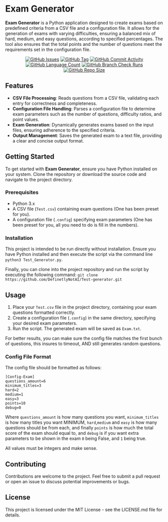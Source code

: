 # Exam Generator

**Exam Generator** is a Python application designed to create exams based on predefined criteria from a CSV file and a configuration file. It allows for the generation of exams with varying difficulties, ensuring a balanced mix of hard, medium, and easy questions, according to specified percentages. The tool also ensures that the total points and the number of questions meet the requirements set in the configuration file.

<div align="center">
    <a href="https://github.com/DefinetlyNotAI/Test-generator/issues"><img src="https://img.shields.io/github/issues/DefinetlyNotAI/Test-generator" alt="GitHub Issues"></a>
    <a href="https://github.com/DefinetlyNotAI/Test-generator/tags"><img src="https://img.shields.io/github/v/tag/DefinetlyNotAI/Test-generator" alt="GitHub Tag"></a>
    <a href="https://github.com/DefinetlyNotAI/Test-generator/graphs/commit-activity"><img src="https://img.shields.io/github/commit-activity/t/DefinetlyNotAI/Test-generator" alt="GitHub Commit Activity"></a>
    <a href="https://github.com/DefinetlyNotAI/Test-generator/languages"><img src="https://img.shields.io/github/languages/count/DefinetlyNotAI/Test-generator" alt="GitHub Language Count"></a>
    <a href="https://github.com/DefinetlyNotAI/Test-generator/actions"><img src="https://img.shields.io/github/check-runs/DefinetlyNotAI/Test-generator/main" alt="GitHub Branch Check Runs"></a>
    <a href="https://github.com/DefinetlyNotAI/Test-generator"><img src="https://img.shields.io/github/repo-size/DefinetlyNotAI/Test-generator" alt="GitHub Repo Size"></a>
</div>

## Features

- **CSV File Processing**: Reads questions from a CSV file, validating each entry for correctness and completeness.
- **Configuration File Handling**: Parses a configuration file to determine exam parameters such as the number of questions, difficulty ratios, and point values.
- **Exam Generation**: Dynamically generates exams based on the input files, ensuring adherence to the specified criteria.
- **Output Management**: Saves the generated exam to a text file, providing a clear and concise output format.

## Getting Started

To get started with **Exam Generator**, ensure you have Python installed on your system. Clone the repository or download the source code and navigate to the project directory.

### Prerequisites

- Python 3.x
- A CSV file (`Test.csv`) containing exam questions (One has been preset for you).
- A configuration file (`.config`) specifying exam parameters (One has been preset for you, all you need to do is fill in the numbers).

### Installation

This project is intended to be run directly without installation.
Ensure you have Python installed and then execute the script via the command line `python3 Test_Generator.py`.

Finally, you can clone into the project repository and run the script by executing the following command: `git clone https://github.com/DefinetlyNotAI/Test-generator.git`

## Usage

1. Place your `Test.csv` file in the project directory, containing your exam questions formatted correctly.
2. Create a configuration file (`.config`) in the same directory, specifying your desired exam parameters.
3. Run the script. The generated exam will be saved as `Exam.txt`.

For better results, you can make sure the config file matches the first bunch of questions,
this insures to timeout, AND still generates random questions.

### Config File Format

The config file should be formatted as follows:
```
[Config-Exam]
questions_amount=6
minimum_titles=3
hard=2
medium=1
easy=3
points=10
debug=0
```

Where `questions_amount` is how many questions you want,
`minimum_titles` is how many titles you want MINIMUM,
`hard`,`medium` and `easy` is how many questions should be from each,
and finally `points` is how much the total score of the exam should equal to,
and `debug` is if you want extra parameters to be shown in the exam `0` being False, and `1` being true.

All values must be integers and make sense.

## Contributing

Contributions are welcome to the project. Feel free to submit a pull request or open an issue to discuss potential improvements or bugs.

## License

This project is licensed under the MIT License - see the LICENSE.md file for details.

